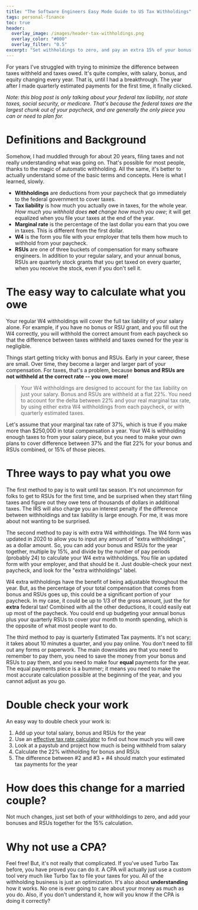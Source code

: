 ```yaml
---
title: "The Software Engineers Easy Mode Guide to US Tax Withholdings"
tags: personal-finance 
toc: true
header:
  overlay_image: /images/header-tax-withholdings.png
  overlay_color: "#000"
  overlay_filter: "0.5"
excerpt: "Set withholdings to zero, and pay an extra 15% of your bonus and RSU grant in the form of quarterly estimated taxes"
---
```


For years I've struggled with trying to minimize the difference between taxes withheld and taxes owed. It's quite complex, with salary, bonus, and equity changing every year. That is, until I had a breakthrough. The year after I made quarterly estimated payments for the first time, it finally clicked.

*Note: this blog post is only talking about your federal tax liability, not state taxes, social security, or medicare. That's because the federal taxes are the largest chunk out of your paycheck, and are generally the only piece you can or need to plan for.*

# Definitions and Background

Somehow, I had muddled through for about 20 years, filing taxes and not really understanding what was going on. That's possible for most people, thanks to the magic of automatic withholding. All the same, it's better to actually understand some of the basic terms and concepts. Here is what I learned, slowly. 

- **Withholdings** are deductions from your paycheck that go immediately to the federal government to cover taxes. 
- **Tax liability** is how much you actually owe in taxes, for the whole year. *How much you withhold does **not** change how much you owe*; it will get equalized when you file your taxes at the end of the year. 
- **Marginal rate** is the percentage of the last dollar you earn that you owe in taxes. This is different from the first dollar. 
- **W4** is the form you file with your employer that tells them how much to withhold from your paycheck.
- **RSUs** are one of three buckets of compensation for many software engineers. In addition to your regular salary, and your annual bonus, RSUs are quarterly stock grants that you get taxed on every quarter, when you receive the stock, even if you don't sell it. 

# The easy way to calculate what you owe

Your regular W4 withholdings will cover the full tax liability of your salary alone. For example, if you have no bonus or RSU grant, and you fill out the W4 correctly, you will withhold the correct amount from each paycheck so that the difference between taxes withheld and taxes owned for the year is negligible. 

Things start getting tricky with bonus and RSUs. Early in your career, these are small. Over time, they become a larger and larger part of your compensation. For taxes, that's a problem, because **bonus and RSUs are not withheld at the correct rate -- you owe more!**

> Your W4 withholdings are designed to account for the tax liability on just your salary. Bonus and RSUs are withheld at a flat 22%. You need to account for the delta between 22% and your real marginal tax rate, by using either extra W4 withholdings from each paycheck, or with quarterly estimated taxes. 

Let's assume that your marginal tax rate of 37%, which is true if you make more than $250,000 in total compensation a year. Your W4 is withholding enough taxes to from your salary piece, but you need to make your own plans to cover difference between 37% and the flat 22% for your bonus and RSUs combined, or 15% of those pieces. 

# Three ways to pay what you owe 

The first method to pay is to wait until tax season. It's not uncommon for folks to get to RSUs for the first time, and be surprised when they start filing taxes and figure out they owe tens of thousands of dollars in additional taxes. The IRS will also charge you an interest penalty if the difference between withholdings and tax liability is large enough. For me, it was more about not wanting to be surprised.  

The second method to pay is with extra W4 withholdings. The W4 form was updated in 2020 to allow you to input any amount of "extra withholdings", as a dollar amount. So, you can add your bonus and RSUs for the year together, multiple by 15%, and divide by the number of pay periods (probably 24) to calculate your W4 extra withholdings. You file an updated form with your employer, and that should be it. Just double-check your next paycheck, and look for the "extra withholdings" label. 

W4 extra withholdings have the benefit of being adjustable throughout the year. But, as the percentage of your total compensation that comes from bonus and RSUs goes up, this could be a significant portion of your paycheck. In my case, it could be up to 1/3 of the gross amount, just the for **extra** federal tax! Combined with all the other deductions, it could easily eat up most of the paycheck. You could end up budgeting your annual bonus plus your quarterly RSUs to cover your month to month spending, which is the opposite of what most people want to do.

The third method to pay is quarterly Estimated Tax payments. It's not scary; it takes about 10 minutes a quarter, and you pay online. You don't need to fill out any forms or paperwork. The main downsides are that you need to remember to pay them, you need to save the money from your bonus and RSUs to pay them, and you need to make four **equal** payments for the year. The equal payments piece is a bummer; it means you need to make the most accurate calculation possible at the beginning of the year, and you cannot adjust as you go. 

# Double check your work

An easy way to double check your work is:

1. Add up your total salary, bonus and RSUs for the year
2. Use an [effective tax rate calculator](https://equitable.com/retirement/products/variable-annuities/investment-edge-annuity/estimate_your_effective_tax_rate) to find out how much you will owe 
3. Look at a paystub and project how much is being withheld from salary
4. Calculate the 22% withholding for bonus and RSUs
5. The difference between #2 and #3 + #4 should match your estimated tax payments for the year

# How does this change for a married couple?

Not much changes, just set both of your withholdings to zero, and add your bonuses and RSUs together for the 15% calculation. 

# Why not use a CPA?

Feel free! But, it's not really that complicated. If you've used Turbo Tax before, you have proved you can do it. A CPA will actually just use a custom tool very much like Turbo Tax to file your taxes for you. All of the withholding business is just an optimization. It's also about **understanding** how it works. No one is ever going to care about your money as much as you do. Also, if you don't understand it, how will you know if the CPA is doing it correctly?